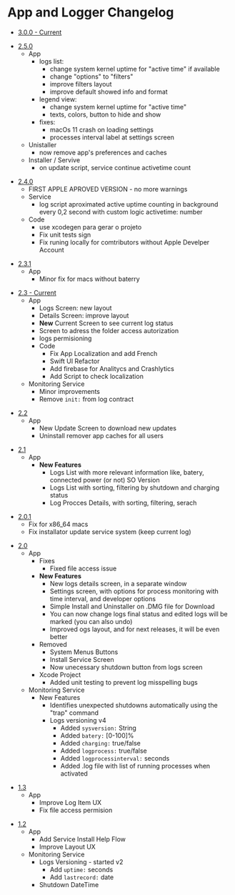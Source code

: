 # App and Logger Changelog

* [3.0.0 - Current](https://github.com/victorwads/UptimeLogger/releases/download/3.0.0/UptimeLogger-3.0.0.dmg)

- [2.5.0](https://github.com/victorwads/UptimeLogger/releases/download/2.5.0/UptimeLogger-2.5.0.dmg)
  - App
    - logs list:
      - change system kernel uptime for "active time" if available
      - change "options" to "filters"
      - improve filters layout
      - improve default showed info and format
    - legend view:
      - change system kernel uptime for "active time"
      - texts, colors, button to hide and show
    - fixes:
      - macOs 11 crash on loading settings
      - processes interval label at settings screen 
  - Unistaller
    - now remove app's preferences and caches
  - Installer / Servive
    - on update script, service continue activetime count

* [2.4.0](https://github.com/victorwads/UptimeLogger/releases/download/2.4.0/UptimeLogger-2.4.0.dmg)
  * FIRST APPLE APROVED VERSION - no more warnings
  * Service
    * log script aproximated active uptime counting in background every 0,2 second with custom logic
      activetime: number
  * Code
    * use xcodegen para gerar o projeto
    * Fix unit tests sign
    * Fix runing locally for comtributors without Apple Develper Account

- [2.3.1](https://github.com/victorwads/UptimeLogger/releases/download/2.3.1/UptimeLogger-2.3.1.dmg)
  - App
    - Minor fix for macs without baterry

* [2.3 - Current](https://github.com/victorwads/UptimeLogger/releases/download/2.3/UptimeLogger-2.3.dmg)
  * App
    * Logs Screen: new layout
    * Details Screen: improve layout
    * **New** Current Screen to see current log status
    * Screen to adress the folder access autorization 
    * logs permisioning
    * Code
      * Fix App Localization and add French
      * Swift UI Refactor
      * Add firebase for Analitycs and Crashlytics
      * Add Script to check localization
  * Monitoring Service
    * Minor improvements
    * Remove `init:` from log contract

- [2.2](https://github.com/victorwads/UptimeLogger/releases/download/2.2/UptimeLogger-2.2.dmg)
  - App
    - New Update Screen to download new updates
    - Uninstall remover app caches for all users

* [2.1](https://github.com/victorwads/UptimeLogger/releases/download/2.1/UptimeLogger-2.1.dmg)
  * App
    * **New Features**
      * Logs List with more relevant information like, batery, connected power (or not) SO Version
      * Logs List with sorting, filtering by shutdown and charging status
      * Log Procces Details, with sorting, filtering, serach

- [2.0.1](https://github.com/victorwads/UptimeLogger/releases/download/2.0.1/UptimeLogger-2.0.1.dmg)
  - Fix for x86_64 macs
  - Fix installator update service system (keep current log)

* [2.0](https://github.com/victorwads/UptimeLogger/releases/download/2.0/UptimeLogger-2.0.dmg)
  * App
    * Fixes
      * Fixed file access issue
    * **New Features**
      * New logs details screen, in a separate window
      * Settings screen, with options for process monitoring with time interval, and developer options
      * Simple Install and Uninstaller on .DMG file for Download
      * You can now change logs final status and edited logs will be marked (you can also undo)
      * Improved ogs layout, and for next releases, it will be even better
    * Removed
      * System Menus Buttons
      * Install Service Screen
      * Now unecessary shutdown button from logs screen
    * Xcode Project
      * Added unit testing to prevent log misspelling bugs
  * Monitoring Service
    * New Features
      * Identifies unexpected shutdowns automatically using the "trap" command
      * Logs versioning v4
        * Added `sysversion:` String
        * Added `batery:` [0-100]%
        * Added `charging:` true/false
        * Added `logprocess:` true/false
        * Added `logprocessinterval:` seconds
        * Added .log file with list of running processes when activated


- [1.3](https://github.com/victorwads/UptimeLogger/releases/download/1.3/UptimeLogger-1.3.zip)
  - App
    - Improve Log Item UX
    - Fix file access permision

* [1.2](https://github.com/victorwads/UptimeLogger/releases/download/1.2/UptimeLogger-1.2.zip)
  * App
    * Add Service Install Help Flow
    * Improve Layout UX
  * Monitoring Service
    * Logs Versioning - started v2
        * Add `uptime:` seconds
        * Add `lastrecord:` date
    * Shutdown DateTime

